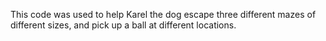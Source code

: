 This code was used to help Karel the dog escape three different mazes of different sizes, and pick up a ball at different locations.
